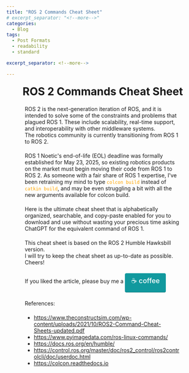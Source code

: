 ```yaml
---
title: "ROS 2 Commands Cheat Sheet"
# excerpt_separator: "<!--more-->"
categories:
  - Blog
tags:
  - Post Formats
  - readability
  - standard

excerpt_separator: <!--more-->

---
```


  <h1 style="text-align: center;margin-top:20px;margin-bottom-20px;" >ROS 2 Commands Cheat Sheet</h1>

<!--excerpt.start-->
<p style="margin: 20px 3rem;">  
ROS 2 is the next-generation iteration of ROS, and it is intended to solve some of the constraints and problems that plagued ROS 1. These include scalability, real-time support, and interoperability with other middleware systems. <br>
The robotics community is currently transitioning from ROS 1 to ROS 2.</p>
<!--excerpt.end-->





  <p style="text-align: left;margin: 20px 3rem;">ROS 1 Noetic's end-of-life (EOL) deadline was formally established for May 23, 2025, so existing robotics products on the market must begin moving their code from ROS 1 to ROS 2. As someone with a fair share of ROS 1 expertise, I've been retraining my mind to type <code style='color:orange'>colcon build</code> instead of <code style='color:orange'>catkin build</code>, and may be even struggling a bit with all the new arguments available for colcon build. 
  </p>

<p style="text-align: left;margin: 20px 3rem;">Here is the ultimate cheat sheet that is alphabetically organized, searchable, and copy-paste enabled for you to download and use without wasting your precious time asking ChatGPT for the equivalent command of ROS 1.
  </p>

<center>
        <object data=
"/assets/article3/ros2_humble_cheat_sheet.pdf"
                width="80%"
                height="800">
        </object>
    </center>

<p style="text-align: left;margin: 20px 3rem;">This cheat sheet is based on the ROS 2 Humble Hawksbill version. <br>I will try to keep the cheat sheet as up-to-date as possible. <br>Cheers!
  </p>
    






  <p style=" margin: 20px 3rem;">If you liked the article, please buy me a <a style="
                    text-decoration:none;
                    display: inline-block;
                    outline: 0;
                    cursor: pointer;
                    text-align: center;
                    border: 0;
                    padding: 7px 16px;
                    min-height: 36px;
                    min-width: 36px;
                    color: #ffffff;
                    background: #11999e;
                    border-radius: 4px;
                    font-weight: 500;
                    font-size: 18px;
                    box-shadow: rgba(0, 0, 0, 0.05) 0px 1px 0px 0px, rgba(0, 0, 0, 0.2) 0px -1px 0px 0px inset;
                    :hover {
                        background: #006e52;
                    }
                " href="https://www.buymeacoffee.com/roboticsspace">☕️ coffee</a></p>





  <p style=" margin: 20px 3rem;">References:</p>
  <ul style=" margin: 20px 3rem;">
    <li>
      <a href="https://www.theconstructsim.com/wp-content/uploads/2021/10/ROS2-Command-Cheat-Sheets-updated.pdf">https://www.theconstructsim.com/wp-content/uploads/2021/10/ROS2-Command-Cheat-Sheets-updated.pdf</a>
    </li>
    <li>
      <a href="https://www.pyimagedata.com/ros-linux-commands/">https://www.pyimagedata.com/ros-linux-commands/</a>
    </li>
    <li>
      <a href="https://docs.ros.org/en/humble/">https://docs.ros.org/en/humble/</a>
    </li>
    <li>
      <a href="https://control.ros.org/master/doc/ros2_control/ros2controlcli/doc/userdoc.html">https://control.ros.org/master/doc/ros2_control/ros2controlcli/doc/userdoc.html</a>
    </li>
    <li>
      <a href="https://colcon.readthedocs.io">https://colcon.readthedocs.io</a>
    </li>
  </ul>
